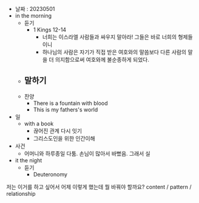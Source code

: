 - 날짜 : 20230501
- in the morning
	- 듣기
		- 1 Kings 12-14
			- 너희는 이스라엘 사람들과 싸우지 말아라! 그들은 바로 너희의 형제들이니
			- 하나님의 사람은 자기가 직접 받은 여호와의 말씀보다 다른 사람의 말을 더 의지함으로써 여호와께 불순종하게 되었다.
	- 말하기
		- 
	- 찬양
		- There is a fountain with blood
		- This is my fathers's world
- 일
	- with a book
		- 끊어진 관계 다시 잇기
		- 그리스도인을 위한 인간이해
- 사건
	- 어머니와 하루종일 다툼. 손님이 많아서 바뻤음. 그래서 실
- it the night
	- 듣기
		- Deuteronomy 






저는 이거를 하고 싶어서 어제 이렇게 했는데 뭘 바꿔야 할까요?
content / pattern / relationship